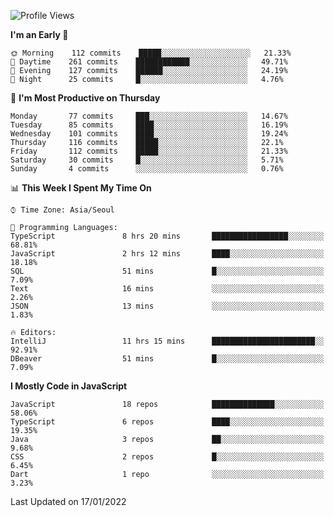<!--START_SECTION:waka-->
![Profile Views](http://img.shields.io/badge/Profile%20Views-0-blue)

**I'm an Early 🐤** 

```text
🌞 Morning    112 commits    █████░░░░░░░░░░░░░░░░░░░░   21.33% 
🌆 Daytime    261 commits    ████████████░░░░░░░░░░░░░   49.71% 
🌃 Evening    127 commits    ██████░░░░░░░░░░░░░░░░░░░   24.19% 
🌙 Night      25 commits     █░░░░░░░░░░░░░░░░░░░░░░░░   4.76%

```
📅 **I'm Most Productive on Thursday** 

```text
Monday       77 commits     ███░░░░░░░░░░░░░░░░░░░░░░   14.67% 
Tuesday      85 commits     ████░░░░░░░░░░░░░░░░░░░░░   16.19% 
Wednesday    101 commits    ████░░░░░░░░░░░░░░░░░░░░░   19.24% 
Thursday     116 commits    █████░░░░░░░░░░░░░░░░░░░░   22.1% 
Friday       112 commits    █████░░░░░░░░░░░░░░░░░░░░   21.33% 
Saturday     30 commits     █░░░░░░░░░░░░░░░░░░░░░░░░   5.71% 
Sunday       4 commits      ░░░░░░░░░░░░░░░░░░░░░░░░░   0.76%

```


📊 **This Week I Spent My Time On** 

```text
⌚︎ Time Zone: Asia/Seoul

💬 Programming Languages: 
TypeScript               8 hrs 20 mins       █████████████████░░░░░░░░   68.81% 
JavaScript               2 hrs 12 mins       ████░░░░░░░░░░░░░░░░░░░░░   18.18% 
SQL                      51 mins             █░░░░░░░░░░░░░░░░░░░░░░░░   7.09% 
Text                     16 mins             ░░░░░░░░░░░░░░░░░░░░░░░░░   2.26% 
JSON                     13 mins             ░░░░░░░░░░░░░░░░░░░░░░░░░   1.83%

🔥 Editors: 
IntelliJ                 11 hrs 15 mins      ███████████████████████░░   92.91% 
DBeaver                  51 mins             █░░░░░░░░░░░░░░░░░░░░░░░░   7.09%

```

**I Mostly Code in JavaScript** 

```text
JavaScript               18 repos            ██████████████░░░░░░░░░░░   58.06% 
TypeScript               6 repos             ████░░░░░░░░░░░░░░░░░░░░░   19.35% 
Java                     3 repos             ██░░░░░░░░░░░░░░░░░░░░░░░   9.68% 
CSS                      2 repos             █░░░░░░░░░░░░░░░░░░░░░░░░   6.45% 
Dart                     1 repo              ░░░░░░░░░░░░░░░░░░░░░░░░░   3.23%

```



 Last Updated on 17/01/2022
<!--END_SECTION:waka-->
